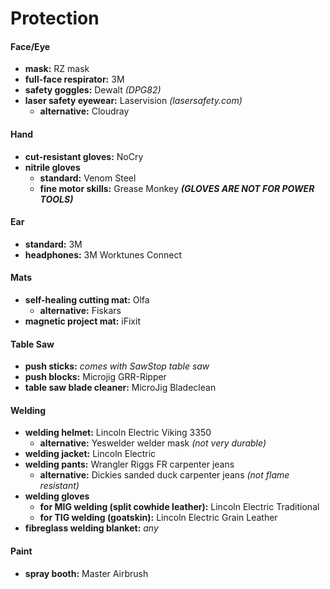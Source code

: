 # Protection

#### Face/Eye

- **mask:** RZ mask
- **full-face respirator:** 3M
- **safety goggles:** Dewalt *(DPG82)*
- **laser safety eyewear:** Laservision *(lasersafety.com)*
	- **alternative:** Cloudray

#### Hand

- **cut-resistant gloves:** NoCry
- **nitrile gloves** 
	- **standard:** Venom Steel
	- **fine motor skills:** Grease Monkey
***(GLOVES ARE NOT FOR POWER TOOLS)***

#### Ear

- **standard:** 3M
- **headphones:** 3M Worktunes Connect

#### Mats

- **self-healing cutting mat:** Olfa
	- **alternative:** Fiskars
- **magnetic project mat:** iFixit

#### Table Saw

- **push sticks:** *comes with SawStop table saw*
- **push blocks:** Microjig GRR-Ripper
- **table saw blade cleaner:** MicroJig Bladeclean

#### Welding

- **welding helmet:** Lincoln Electric Viking 3350
	- **alternative:** Yeswelder welder mask *(not very durable)*
- **welding jacket:** Lincoln Electric
- **welding pants:** Wrangler Riggs FR carpenter jeans
	- **alternative:** Dickies sanded duck carpenter jeans *(not flame resistant)*
- **welding gloves**
	- **for MIG welding (split cowhide leather):** Lincoln Electric Traditional
	- **for TIG welding (goatskin):** Lincoln Electric Grain Leather
- **fibreglass welding blanket:** *any*

#### Paint

- **spray booth:** Master Airbrush